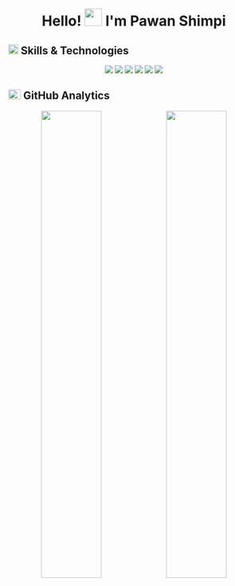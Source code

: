 <div align="center">

  <h1>Hello! <img src="https://media.giphy.com/media/hvRJCLFzcasrR4ia7z/giphy.gif" width="35px" height="35px"> I'm Pawan Shimpi</h1>
  
</div>

<h2 align="left">
  <img src="https://media2.giphy.com/media/QssGEmpkyEOhBCb7e1/giphy.gif?cid=ecf05e47a0n3gi1bfqntqmob8g9aid1oyj2wr3ds3mg700bl&rid=giphy.gif" width="20px" height="20px">
  Skills & Technologies
</h2>

<div align="center">
  <img src="https://skillicons.dev/icons?i=dotnet,cs" />
  <img src="https://skillicons.dev/icons?i=firebase,mysql,postman" />
  <img src="https://skillicons.dev/icons?i=git,github" />
  <img src="https://skillicons.dev/icons?i=bash,githubactions" />
  <img src="https://skillicons.dev/icons?i=html,css,bootstrap" />
  <img src="https://skillicons.dev/icons?i=js,jquery,react" />
</div>

<h2 align="left">
  <img src="https://media.giphy.com/media/iY8CRBdQXODJSCERIr/giphy.gif" width="25px" height="20px">
  GitHub Analytics
</h2>

<p align="center">
  <img width="49%" src="https://github-readme-stats.vercel.app/api?username=PawanShimpiIKF&show_icons=true&theme=blue-green&hide_border=true&bg_color=00000000&show_owner=true&rank_icon=github&count_private=true"/>
  <img width="49%" src="https://github-readme-streak-stats-three-umber.vercel.app?user=PawanShimpiIKF&theme=blue-green&hide_border=true&background=00000000"/>
</p>

